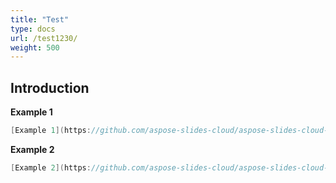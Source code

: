 ```yaml
---
title: "Test"
type: docs
url: /test1230/
weight: 500
---
```


## **Introduction**

**Example 1**

```cs
[Example 1](https://github.com/aspose-slides-cloud/aspose-slides-cloud-dotnet/blob/master/Aspose.Slides.Cloud.Sdk.Tests/UseCases/SlideTest.cs)
```

**Example 2**

```cs
[Example 2](https://github.com/aspose-slides-cloud/aspose-slides-cloud-dotnet/blob/master/Aspose.Slides.Cloud.Sdk.Tests/UseCases/SlideTest.cs#L37-L43)
```

